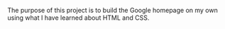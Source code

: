 The purpose of this project is to build the Google homepage on my own using what I have learned about HTML and CSS.